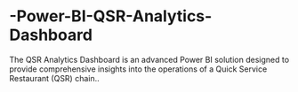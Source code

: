 # -Power-BI-QSR-Analytics-Dashboard
The QSR Analytics Dashboard is an advanced Power BI solution designed to provide comprehensive insights into the operations of a Quick Service Restaurant (QSR) chain..
